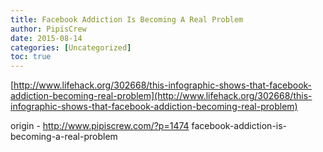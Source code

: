 ```yaml
---
title: Facebook Addiction Is Becoming A Real Problem
author: PipisCrew
date: 2015-08-14
categories: [Uncategorized]
toc: true
---
```


[http://www.lifehack.org/302668/this-infographic-shows-that-facebook-addiction-becoming-real-problem](http://www.lifehack.org/302668/this-infographic-shows-that-facebook-addiction-becoming-real-problem)

origin - http://www.pipiscrew.com/?p=1474 facebook-addiction-is-becoming-a-real-problem